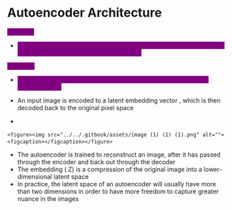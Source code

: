 # Autoencoder Architecture

<mark style="color:purple;background-color:purple;">**Encoder:**</mark>&#x20;

* <mark style="color:purple;background-color:purple;">Network that compresses high-dimensional input data such as an image into a lower-dimensional embedding vector</mark>

<mark style="color:purple;background-color:purple;">**Decoder:**</mark>

* <mark style="color:purple;background-color:purple;">Network that decompresses a given embedding vector back to the original domain</mark>



* An input image is encoded to a latent embedding vector , which is then decoded back to the original pixel space
*

    <figure><img src="../../.gitbook/assets/image (1) (1) (1).png" alt=""><figcaption></figcaption></figure>
* The autoencoder is trained to reconstruct an image, after it has passed through the encoder and back out through the decoder
* The embedding ( Z) is a compression of the original image into a lower-dimensional latent space
* In practice, the latent space of an autoencoder will usually have more than two dimensions in order to have more freedom to capture greater nuance in the images
